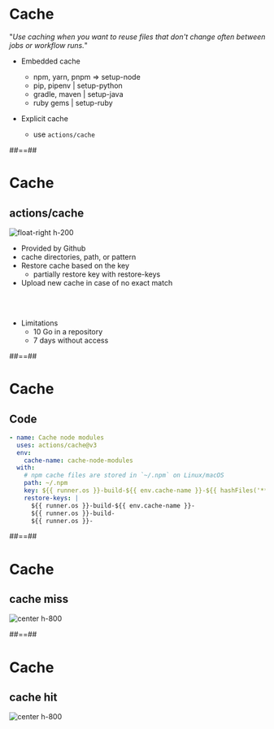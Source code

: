 <!-- .slide: -->
# Cache

"*Use caching when you want to reuse files that don't change often between jobs or workflow runs.*"

* Embedded cache

  * npm, yarn, pnpm	=> setup-node
  * pip, pipenv |	setup-python
  * gradle, maven |	setup-java
  * ruby gems |	setup-ruby

* Explicit cache
  * use `actions/cache`

##==##
<!-- .slide: -->

# Cache

## actions/cache



![float-right h-200](./assets/images/action_cache.png)

* Provided by Github
* cache directories, path, or pattern
* Restore cache based on the key
  * partially restore key with restore-keys
* Upload new cache in case of no exact match

<br/>
<br/>

* Limitations 
  * 10 Go in a repository
  * 7 days without access

##==##
<!-- .slide: class="with-code"-->

# Cache

## Code

```yaml
- name: Cache node modules
  uses: actions/cache@v3
  env:
    cache-name: cache-node-modules
  with:
    # npm cache files are stored in `~/.npm` on Linux/macOS
    path: ~/.npm
    key: ${{ runner.os }}-build-${{ env.cache-name }}-${{ hashFiles('**/package-lock.json') }}
    restore-keys: |
      ${{ runner.os }}-build-${{ env.cache-name }}-
      ${{ runner.os }}-build-
      ${{ runner.os }}-
```

##==##
<!-- .slide: -->

# Cache

## cache miss

![center h-800](./assets/images/workflow-run-with-cache-miss.png)

##==##
<!-- .slide: -->

# Cache

## cache hit

![center h-800](./assets/images/workflow-run-with-cache-hit.png)

